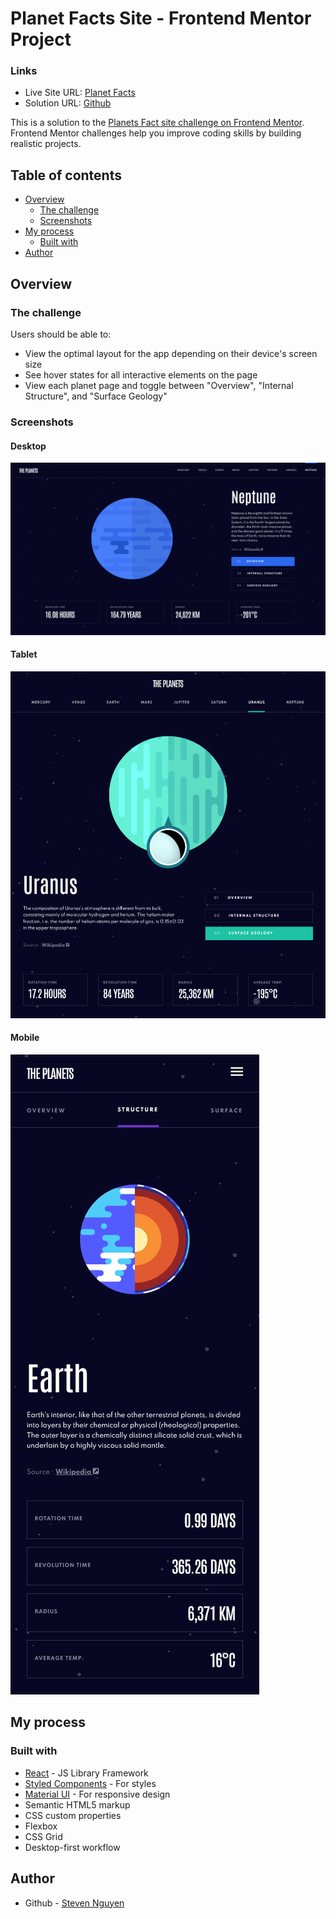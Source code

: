 # Planet Facts Site - Frontend Mentor Project

### Links

-   Live Site URL: [Planet Facts](https://lucid-einstein-f5da70.netlify.app/)
-   Solution URL: [Github](https://github.com/Euuphi/planet-facts)

This is a solution to the [Planets Fact site challenge on Frontend Mentor](https://www.frontendmentor.io/challenges/planets-fact-site-gazqN8w_f). Frontend Mentor challenges help you improve coding skills by building realistic projects.

## Table of contents

-   [Overview](#overview)
    -   [The challenge](#the-challenge)
    -   [Screenshots](#screenshots)
-   [My process](#my-process)
    -   [Built with](#built-with)
-   [Author](#author)

## Overview

### The challenge

Users should be able to:

-   View the optimal layout for the app depending on their device's screen size
-   See hover states for all interactive elements on the page
-   View each planet page and toggle between "Overview", "Internal Structure", and "Surface Geology"

### Screenshots

#### Desktop

![Desktop](./screenshots/desktop.png)

#### Tablet

![Tablet](./screenshots/tablet.png)

#### Mobile

![Mobile](./screenshots/mobile.png)

## My process

### Built with

-   [React](https://reactjs.org/) - JS Library Framework
-   [Styled Components](https://styled-components.com/) - For styles
-   [Material UI](https://mui.com/) - For responsive design
-   Semantic HTML5 markup
-   CSS custom properties
-   Flexbox
-   CSS Grid
-   Desktop-first workflow

## Author

-   Github - [Steven Nguyen](https://github.com/Euuphi)
